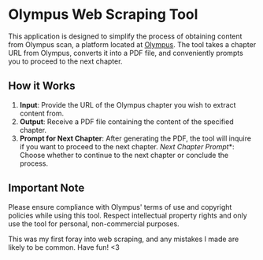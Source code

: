 # Olympus Web Scraping Tool

This application is designed to simplify the process of obtaining content from Olympus scan, a platform located at [Olympus](https://olympusv2.gg). The tool takes a chapter URL from Olympus, converts it into a PDF file, and conveniently prompts you to proceed to the next chapter.

## How it Works

1. **Input**: Provide the URL of the Olympus chapter you wish to extract content from.
2. **Output**: Receive a PDF file containing the content of the specified chapter.
3. **Prompt for Next Chapter**: After generating the PDF, the tool will inquire if you want to proceed to the next chapter.
*Next Chapter Prompt**: Choose whether to continue to the next chapter or conclude the process.

## Important Note

Please ensure compliance with Olympus' terms of use and copyright policies while using this tool. Respect intellectual property rights and only use the tool for personal, non-commercial purposes.

This was my first foray into web scraping, and any mistakes I made are likely to be common. Have fun! <3